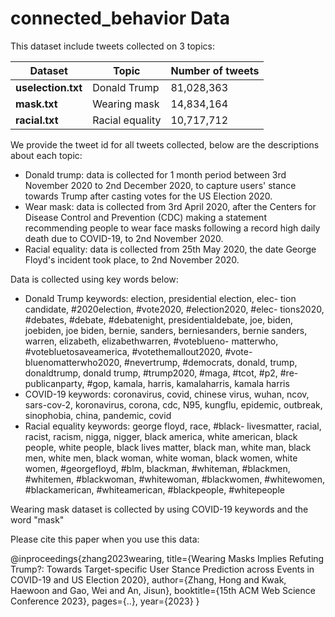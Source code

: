 # connected_behavior Data

This dataset include tweets  collected on 3 topics:

| Dataset | Topic | Number of tweets |
|---|---|---|
| **uselection.txt** | Donald Trump | 81,028,363 |
| **mask.txt** | Wearing mask | 14,834,164 |
| **racial.txt** | Racial equality | 10,717,712 |

We provide the tweet id for all tweets collected, below are the descriptions about each topic:
- Donald trump: data is collected for 1 month period between 3rd November 2020 to 2nd December 2020, to capture users' stance towards Trump after casting votes for the US Election 2020.
- Wear mask: data is collected from 3rd April 2020, after the Centers for Disease Control and Prevention (CDC) making a statement recommending people to wear face masks following a record high daily death due to COVID-19, to 2nd November 2020.
- Racial equality: data is collected from 25th May 2020, the date George Floyd's incident took place, to 2nd November 2020.

Data is collected using key words below:
- Donald Trump keywords: election, presidential election, elec- tion candidate, #2020election, #vote2020, #election2020, #elec- tions2020, #debates, #debate, #debatenight, presidentialdebate, joe, biden, joebiden, joe biden, bernie, sanders, berniesanders, bernie sanders, warren, elizabeth, elizabethwarren, #voteblueno- matterwho, #votebluetosaveamerica, #votethemallout2020, #vote- bluenomatterwho2020, #nevertrump, #democrats, donald, trump, donaldtrump, donald trump, #trump2020, #maga, #tcot, #p2, #re- publicanparty, #gop, kamala, harris, kamalaharris, kamala harris
- COVID-19 keywords: coronavirus, covid, chinese virus, wuhan, ncov, sars-cov-2, koronavirus, corona, cdc, N95, kungflu, epidemic, outbreak, sinophobia, china, pandemic, covid
- Racial equality keywords: george floyd, race, #black- livesmatter, racial, racist, racism, nigga, nigger, black america, white american, black people, white people, black lives matter, black man, white man, black men, white men, black woman, white woman, black women, white women, #georgefloyd, #blm, blackman, #whiteman, #blackmen, #whitemen, #blackwoman, #whitewoman, #blackwomen, #whitewomen, #blackamerican, #whiteamerican, #blackpeople, #whitepeople

Wearing mask dataset is collected by using COVID-19 keywords and the word "mask"

Please cite this paper when you use this data:

@inproceedings{zhang2023wearing,
  title={Wearing Masks Implies Refuting Trump?: Towards Target-specific User Stance Prediction across Events in COVID-19 and US Election 2020},
  author={Zhang, Hong and Kwak, Haewoon and Gao, Wei and An, Jisun},
  booktitle={15th ACM Web Science Conference 2023},
  pages={..},
  year={2023}
}

